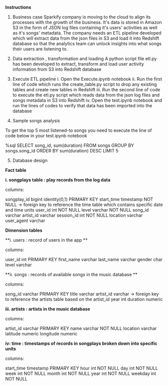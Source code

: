 **Instructions**

1. Business case
Sparkify company  is moving to the cloud to align its processes with the growth of the business. It's data is stored in Amazon S3 in the form of JSON log files containing it's users' activities as well as it's songs' metadata. The company needs an ETL pipeline developed which will extract data from the json files in S3 and load it into Redshift database so that the analytics team can unlock insights into what songs their users are listening to.

2. Data extraction , transformation and loading
A python script file etl.py has been developed to extract, transform and load user activity information from S3 into Redshift database

3. Execute ETL pipeline
i. Open the Execute.ipynb notebook
ii. Run the first line of code  which runs the create_table.py script to drop any existing tables and create new tables in Redshift
iii. Run the second line of code to execute the etl.py script which reads data from the json log files and songs metadata in S3 into Redshift
iv. Open the test.ipynb notebook and run the lines of codes to verify  that data has been imported into the database

4. Sample songs analysis

To get the top 5 most listened-to songs you need to execute the line of code below in your test.ipynb notebook

%sql SELECT song_id, sum(duration) FROM songs GROUP BY songs.song_id ORDER BY sum(duration) DESC LIMIT 5

5. Database design

**Fact table**

**i. songplays table : play records from the log data**

columns:

songplay_id bigint identity(0,1) PRIMARY KEY
start_time timestamp NOT NULL -> foreign key to reference the time table which contains specific date and time units
user_id int NOT NULL
level varchar NOT NULL
song_id varchar
artist_id varchar
session_id int NOT NULL
location varchar 
user_agent varchar 


**Dimension tables**

**i. users : record of users in the app **

columns:

user_id int PRIMARY KEY
first_name varchar 
last_name varchar 
gender char
level varchar


**ii.  songs : records of available songs in the music database **

columns: 

song_id varchar PRIMARY KEY
title varchar 
artist_id varchar    -> foreign key to reference the artists table based on the artist_id
year int
duration numeric 


**iii. artists : artists in the music database**

columns:

artist_id varchar PRIMARY KEY
name varchar NOT NULL
location varchar
latitude numeric
longitude numeric

**iv: time : timestamps of records in songplays broken down into specific units**


columns:

start_time timestamp   PRIMARY KEY
hour int NOT NULL
day int NOT NULL
week int NOT NULL
month int NOT NULL
year int NOT NULL
weekday int NOT NULL
